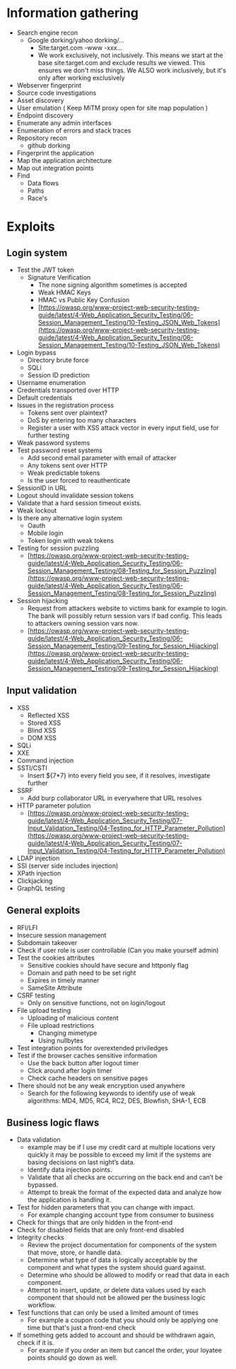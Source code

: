 # Information gathering

- Search engine recon
    - Google dorking/yahoo dorking/...
        - Site:target.com -www -xxx...
        - We work exclusively, not inclusively. This means we start at the base site:target.com and exclude results we viewed. This ensures we don't miss things. We ALSO work inclusively, but it's only after working exclusively
- Webserver fingerprint
- Source code investigations
- Asset discovery
- User emulation ( Keep MiTM proxy open for site map population )
- Endpoint discovery
- Enumerate any admin interfaces
- Enumeration of errors and stack traces
- Repository recon
    - github dorking
- Fingerprint the application
- Map the application architecture
- Map out integration points
- Find
    - Data flows
    - Paths
    - Race's

# Exploits

## Login system

- Test the JWT token
    - Signature Verification
        - The none signing algorithm sometimes is accepted
        - Weak HMAC Keys
        - HMAC vs Public Key Confusion
        - [https://owasp.org/www-project-web-security-testing-guide/latest/4-Web_Application_Security_Testing/06-Session_Management_Testing/10-Testing_JSON_Web_Tokens](https://owasp.org/www-project-web-security-testing-guide/latest/4-Web_Application_Security_Testing/06-Session_Management_Testing/10-Testing_JSON_Web_Tokens)
- Login bypass
    - Directory brute force
    - SQLi
    - Session ID prediction
- Username enumeration
- Credentials transported over HTTP
- Default credentials
- Issues in the registration process
    - Tokens sent over plaintext?
    - DoS by entering too many characters
    - Register a user with XSS attack vector in every input field, use for further testing
- Weak password systems
- Test password reset systems
    - Add second email parameter with email of attacker
    - Any tokens sent over HTTP
    - Weak predictable tokens
    - Is the user forced to reauthenticate
- SessionID in URL
- Logout should invalidate session tokens
- Validate that a hard session timeout exists.
- Weak lockout
- Is there any alternative login system
    - Oauth
    - Mobile login
    - Token login with weak tokens
- Testing for session puzzling
    - [https://owasp.org/www-project-web-security-testing-guide/latest/4-Web_Application_Security_Testing/06-Session_Management_Testing/08-Testing_for_Session_Puzzling](https://owasp.org/www-project-web-security-testing-guide/latest/4-Web_Application_Security_Testing/06-Session_Management_Testing/08-Testing_for_Session_Puzzling)
- Session hijacking
    - Request from attackers website to victims bank for example to login. The bank will possibly return session vars if bad config. This leads to attackers owning session vars now.
    - [https://owasp.org/www-project-web-security-testing-guide/latest/4-Web_Application_Security_Testing/06-Session_Management_Testing/09-Testing_for_Session_Hijacking](https://owasp.org/www-project-web-security-testing-guide/latest/4-Web_Application_Security_Testing/06-Session_Management_Testing/09-Testing_for_Session_Hijacking)

## Input validation

- XSS
    - Reflected XSS
    - Stored XSS
    - Blind XSS
    - DOM XSS
- SQLi
- XXE
- Command injection
- SSTI/CSTI
    - Insert ${7*7} into every field you see, if it resolves, investigate further
- SSRF
    - Add burp collaborator URL in everywhere that URL resolves
- HTTP parameter polution
    - [https://owasp.org/www-project-web-security-testing-guide/latest/4-Web_Application_Security_Testing/07-Input_Validation_Testing/04-Testing_for_HTTP_Parameter_Pollution](https://owasp.org/www-project-web-security-testing-guide/latest/4-Web_Application_Security_Testing/07-Input_Validation_Testing/04-Testing_for_HTTP_Parameter_Pollution)
- LDAP injection
- SSI (server side includes injection)
- XPath injection
- Clickjacking
- GraphQL testing

## General exploits

- RFI/LFI
- Insecure session management
- Subdomain takeover
- Check if user role is user controllable (Can you make yourself admin)
- Test the cookies attributes
    - Sensitive cookies should have secure and httponly flag
    - Domain and path need to be set right
    - Expires in timely manner
    - SameSite Attribute
- CSRF testing
    - Only on sensitive functions, not on login/logout
- File upload testing
    - Uploading of malicious content
    - File upload restrictions
        - Changing mimetype
        - Using nullbytes
- Test integration points for overextended priviledges
- Test if the browser caches sensitive information
    - Use the back button after logout timer
    - Click around after login timer
    - Check cache headers on sensitive pages
- There should not be any weak encryption used anywhere
    - Search for the following keywords to identify use of weak algorithms: MD4, MD5, RC4, RC2, DES, Blowfish, SHA-1, ECB

## Business logic flaws

- Data validation
    - example may be if I use my credit card at multiple locations very quickly it may be possible to exceed my limit if the systems are basing decisions on last night’s data.
    - Identify data injection points.
    - Validate that all checks are occurring on the back end and can’t be bypassed.
    - Attempt to break the format of the expected data and analyze how the application is handling it.
- Test for hidden parameters that you can change with impact.
    - For example changing account type from consumer to business
- Check for things that are only hidden in the front-end
- Check for disabled fields that are only front-end disabled
- Integrity checks
    - Review the project documentation for components of the system that move, store, or handle data.
    - Determine what type of data is logically acceptable by the component and what types the system should guard against.
    - Determine who should be allowed to modify or read that data in each component.
    - Attempt to insert, update, or delete data values used by each component that should not be allowed per the business logic workflow.
- Test functions that can only be used a limited amount of times
    - For example a coupon code that you should only be applying one time but that's just a front-end check
- If something gets added to account and should be withdrawn again, check if it is.
    - For example if you order an item but cancel the order, your loyatee points should go down as well.
